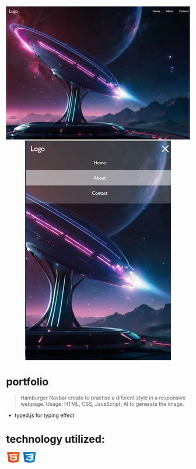 
<p align="center">
  <img src="https://github.com/fqgiord/html-css-js-responsive_nav_bar/blob/main/readme_img2.png?" width="700" />
   <img src="https://github.com/fqgiord/html-css-js-responsive_nav_bar/blob/main/readme_img.png" width="400" />
</p>

 

# portfolio

> Hamburger Navbar create to practise a diferent style in a responsive webpage. Usage: HTML, CSS, JavaScript, AI to generate the image.
+ typed.js for typing effect


# technology utilized:
<div style="display: inline_block">
  <img align="center" alt="Fer-HTML" height="30" width="40" src="https://raw.githubusercontent.com/devicons/devicon/master/icons/html5/html5-original.svg">
  <img align="center" alt="Fer-CSS" height="30" width="40" src="https://raw.githubusercontent.com/devicons/devicon/master/icons/css3/css3-original.svg">
</div>
